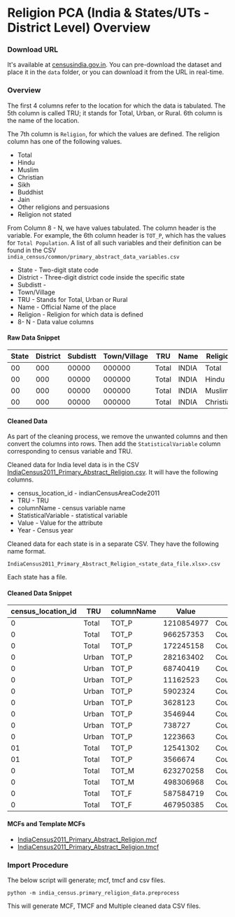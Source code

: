 # Religion PCA (India & States/UTs - District Level) Overview


### Download URL
It's available at [censusindia.gov.in](https://censusindia.gov.in/2011census/Religion_PCA.html). You can pre-download the dataset and place it in the `data` folder, or you can download it from the URL in real-time. 

### Overview
The first 4 columns refer to the location for which the data is tabulated. The 5th column is called TRU; it stands for Total, Urban, or Rural. 6th column is the name of the location.

The 7th column is `Religion`, for which the values are defined. The religion column has one of the following values.

- Total
- Hindu
- Muslim
- Christian
- Sikh
- Buddhist
- Jain
- Other religions and persuasions
- Religion not stated



From Column 8 - N, we have values tabulated. The column header is the variable. For example, the 6th column header is `TOT_P`, which has the values for `Total Population`. A list of all such variables and their definition can be found in the CSV  `india_census/common/primary_abstract_data_variables.csv`

 - State - Two-digit state code
 - District - Three-digit district code inside the specific state
 - Subdistt -
 - Town/Village
 - TRU - Stands for Total, Urban or Rural
 - Name - Official Name of the place
 - Religion - Religion for which data is defined
 - 8- N - Data value columns 

 #### Raw Data Snippet

| State | District | Subdistt | Town/Village | TRU   | Name  | Religion  | TOT_P      | TOT_M     | TOT_F     | P_06      | M_06     | F_06     | 
|-------|----------|----------|--------------|-------|-------|-----------|------------|-----------|-----------|-----------|----------|----------| 
| 00    | 000      | 00000    | 000000       | Total | INDIA | Total     | 1210854977 | 623270258 | 587584719 | 164515253 | 85752254 | 78762999 | 
| 00    | 000      | 00000    | 000000       | Total | INDIA | Hindu     | 966257353  | 498306968 | 467950385 | 127509717 | 66638103 | 60871614 | 
| 00    | 000      | 00000    | 000000       | Total | INDIA | Muslim    | 172245158  | 88273945  | 83971213  | 28299593  | 14564936 | 13734657 | 
| 00    | 000      | 00000    | 000000       | Total | INDIA | Christian | 27819588   | 13751031  | 14068557  | 3353497   | 1712933  | 1640564  | 


#### Cleaned Data
As part of the cleaning process, we remove the unwanted columns and then convert the columns into rows. Then add the `StatisticalVariable` column corresponding to census variable and TRU.

Cleaned data for India level data is in the CSV [IndiaCensus2011_Primary_Abstract_Religion.csv](IndiaCensus2011_Primary_Abstract_Religion.csv). It will have the following columns.

- census_location_id - indianCensusAreaCode2011
- TRU - TRU
- columnName - census variable name
- StatisticalVariable - statistical variable
- Value - Value for the attribute
- Year - Census year


Cleaned data for each state is in a separate CSV. They have the following name format.

`IndiaCensus2011_Primary_Abstract_Religion_<state_data_file.xlsx>.csv`

Each state has a file.



#### Cleaned Data Snippet

| census_location_id | TRU   | columnName | Value      | StatisticalVariable                                      | Year | 
|--------------------|-------|------------|------------|----------------------------------------------------------|------| 
| 0                  | Total | TOT_P      | 1210854977 | Count_Person_Religion_Total                              | 2011 | 
| 0                  | Total | TOT_P      | 966257353  | Count_Person_Religion_Hindu                              | 2011 | 
| 0                  | Total | TOT_P      | 172245158  | Count_Person_Religion_Muslim                             | 2011 | 
| 0                  | Urban | TOT_P      | 282163402  | Count_Person_Religion_Hindu_Urban                        | 2011 | 
| 0                  | Urban | TOT_P      | 68740419   | Count_Person_Religion_Muslim_Urban                       | 2011 | 
| 0                  | Urban | TOT_P      | 11162523   | Count_Person_Religion_Christian_Urban                    | 2011 | 
| 0                  | Urban | TOT_P      | 5902324    | Count_Person_Religion_Sikh_Urban                         | 2011 | 
| 0                  | Urban | TOT_P      | 3628123    | Count_Person_Religion_Buddhist_Urban                     | 2011 | 
| 0                  | Urban | TOT_P      | 3546944    | Count_Person_Religion_Jain_Urban                         | 2011 | 
| 0                  | Urban | TOT_P      | 738727     | Count_Person_Religion_OtherReligionsAndPersuasions_Urban | 2011 | 
| 0                  | Urban | TOT_P      | 1223663    | Count_Person_Religion_ReligionNotStated_Urban            | 2011 | 
| 01                 | Total | TOT_P      | 12541302   | Count_Person_Religion_Total                              | 2011 | 
| 01                 | Total | TOT_P      | 3566674    | Count_Person_Religion_Hindu                              | 2011 | 
| 0                  | Total | TOT_M      | 623270258  | Count_Person_Religion_Total_Male                         | 2011 | 
| 0                  | Total | TOT_M      | 498306968  | Count_Person_Religion_Hindu_Male                         | 2011 | 
| 0                  | Total | TOT_F      | 587584719  | Count_Person_Religion_Total_Female                       | 2011 | 
| 0                  | Total | TOT_F      | 467950385  | Count_Person_Religion_Hindu_Female                       | 2011 | 



#### MCFs and Template MCFs

- [IndiaCensus2011_Primary_Abstract_Religion.mcf](IndiaCensus2011_Primary_Abstract_Religion.mcf)
- [IndiaCensus2011_Primary_Abstract_Religion.tmcf](IndiaCensus2011_Primary_Abstract_Religion.tmcf)

### Import Procedure

The below script will generate; mcf, tmcf and csv files.

`python -m india_census.primary_religion_data.preprocess`

This will generate MCF, TMCF and Multiple cleaned data CSV files.